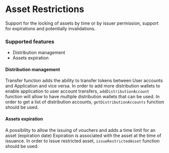 # Asset Restrictions 
Support for the locking of assets by time or by issuer permission, support for expirations and potentially invalidations.

### Supported features
* Distribution management
* Assets expiration

#### Distribution management
Transfer function adds the ability to transfer tokens between User accounts and Application and vice versa. In order to add more distribution wallets to enable application to user account transfers, `addDistributionAccount` function will allow to have multiple distribution wallets that can be used. In order to get a list of distribution accounts, `getDistributionAccounts` function should be used. 

#### Assets expiration
A possibility to allow the issuing of vouchers and adds a time limit for an asset (expiration date) Expiration is associated with the asset at the time of issuance. In order to issue restricted asset, `issueRestrictedAsset` function should be used.
